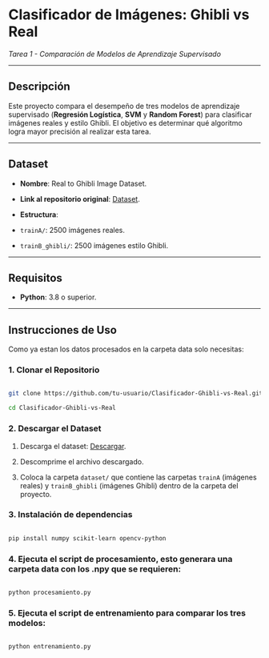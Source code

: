 # Clasificador de Imágenes: Ghibli vs Real

*Tarea 1 - Comparación de Modelos de Aprendizaje Supervisado*

---

## Descripción

Este proyecto compara el desempeño de tres modelos de aprendizaje supervisado (**Regresión Logística**, **SVM** y **Random Forest**) para clasificar imágenes reales y estilo Ghibli. El objetivo es determinar qué algoritmo logra mayor precisión al realizar esta tarea.

---

## Dataset

- **Nombre**: Real to Ghibli Image Dataset.

- **Link al repositorio original**: [Dataset](https://www.kaggle.com/datasets/shubham1921/real-to-ghibli-image-dataset-5k-paired-images).

- **Estructura**:

- `trainA/`: 2500 imágenes reales.

- `trainB_ghibli/`: 2500 imágenes estilo Ghibli.

---

## Requisitos

- **Python**: 3.8 o superior.

---

## Instrucciones de Uso

Como ya estan los datos procesados en la carpeta data solo necesitas:

### 1. Clonar el Repositorio

```bash

git clone https://github.com/tu-usuario/Clasificador-Ghibli-vs-Real.git

cd Clasificador-Ghibli-vs-Real

```

### 2. Descargar el Dataset

1. Descarga el dataset: [Descargar](https://www.kaggle.com/datasets/shubham1921/real-to-ghibli-image-dataset-5k-paired-images).

2. Descomprime el archivo descargado.

3. Coloca la carpeta `dataset/` que contiene las carpetas `trainA` (imágenes reales) y `trainB_ghibli` (imágenes Ghibli) dentro de la carpeta del proyecto.


### 3. Instalación de dependencias

```bash

pip install numpy scikit-learn opencv-python

```

### 4. Ejecuta el script de procesamiento, esto generara una carpeta data con los .npy que se requieren:

```bash

python procesamiento.py

```

### 5. Ejecuta el script de entrenamiento para comparar los tres modelos:

```bash

python entrenamiento.py

```
